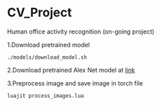# CV_Project
Human office activity recognition (on-going project)


1.Download pretrained model

`./models/download_model.sh` 

2.Download pretrained Alex Net model at [link](https://drive.google.com/open?id=0B-u1Yh4_taY0RHBNSUFQZFNicEk)

3.Preprocess image and save image in torch file

`luajit process_images.lua`

